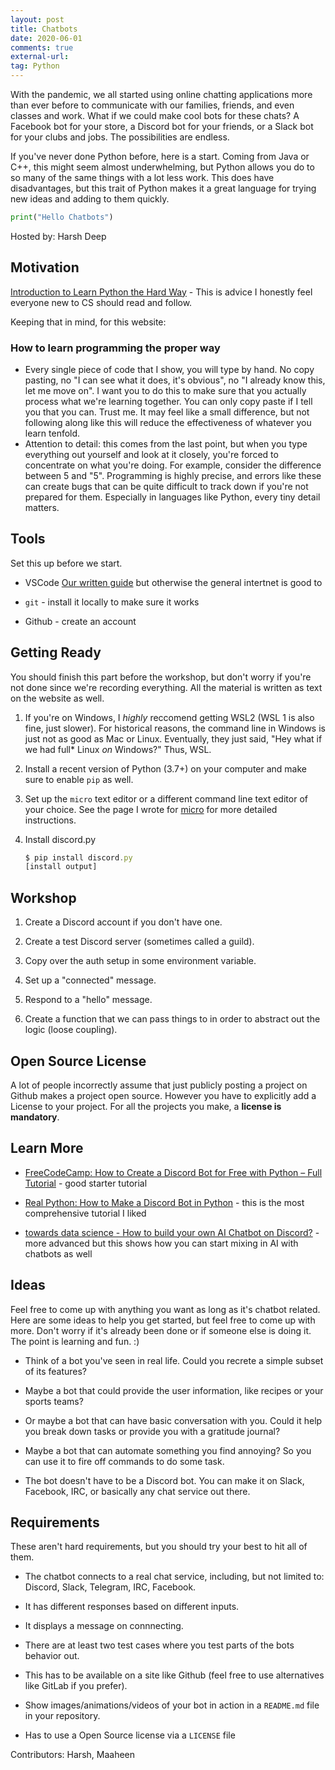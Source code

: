 ```yaml
---
layout: post
title: Chatbots
date: 2020-06-01
comments: true
external-url:
tag: Python
---
```


<!-- markdownlint-disable MD004 MD009 MD014 MD024 MD040 -->

With the pandemic, we all started using online chatting applications more than ever before to communicate with our families, friends, and even classes and work. What if we could make cool bots for these chats? A Facebook bot for your store, a Discord bot for your friends, or a Slack bot for your clubs and jobs. The possibilities are endless.

If you've never done Python before, here is a start. Coming from Java or C++, this might seem almost underwhelming, but Python allows you do to so many of the same things with a lot less work. This does have disadvantages, but this trait of Python makes it a great language for trying new ideas and adding to them quickly.

```python
print("Hello Chatbots")
```

Hosted by: Harsh Deep

## Motivation

[Introduction to Learn Python the Hard Way](https://learnpythonthehardway.org/python3/intro.html) - This is advice I honestly feel everyone new to CS should read and follow.

Keeping that in mind, for this website:

### How to learn programming the proper way

* Every single piece of code that I show, you will type by hand. No copy pasting, no "I can see what it does, it's obvious", no "I already know this, let me move on". I want you to do this to make sure that you actually process what we're learning together. You can only copy paste if I tell you that you can. Trust me. It may feel like a small difference, but not following along like this will reduce the effectiveness of whatever you learn tenfold.
* Attention to detail: this comes from the last point, but when you type everything out yourself and look at it closely, you're forced to concentrate on what you're doing. For example, consider the difference between 5 and "5". Programming is highly precise, and errors like these can create bugs that can be quite difficult to track down if you're not prepared for them. Especially in languages like Python, every tiny detail matters.

## Tools

Set this up before we start.

* VSCode [Our written guide](/micro) but otherwise the general intertnet is good to

* `git` - install it locally to make sure it works

* Github - create an account

## Getting Ready

You should finish this part before the workshop, but don't worry if you're not done since we're recording everything. All the material is written as text on the website as well.

1. If you're on Windows, I *highly* reccomend getting WSL2 (WSL 1 is also fine, just slower). For historical reasons, the command line in Windows is just not as good as Mac or Linux. Eventually, they just said, "Hey what if we had full\* Linux *on* Windows?" Thus, WSL.

2. Install a recent version of Python (3.7+) on your computer and make sure to enable `pip` as well. <!-- TODO: Add more detail from web bot workshop maybe -->

3. Set up the `micro` text editor or a different command line text editor of your choice. See the page I wrote for [micro](/micro) for more detailed instructions.

4. Install discord.py

    ```js
    $ pip install discord.py
    [install output]
    ```

## Workshop

1. Create a Discord account if you don't have one.

2. Create a test Discord server (sometimes called a guild).

3. Copy over the auth setup in some environment variable.

4. Set up a "connected" message.

5. Respond to a "hello" message.

6. Create a function that we can pass things to in order to abstract out the logic (loose coupling).

## Open Source License 

A lot of people incorrectly assume that just publicly posting a project on Github makes a project open source. However you have to explicitly add a License to your project. For all the projects you make, a **license is mandatory**.  

## Learn More

* [FreeCodeCamp: How to Create a Discord Bot for Free with Python – Full Tutorial](https://www.freecodecamp.org/news/create-a-discord-bot-with-python/) - good starter tutorial

* [Real Python: How to Make a Discord Bot in Python](https://realpython.com/how-to-make-a-discord-bot-python/) - this is the most comprehensive tutorial I liked

* [towards data science - How to build your own AI Chatbot on Discord?](https://towardsdatascience.com/how-to-build-your-own-ai-chatbot-on-discord-c6b3468189f4) - more advanced but this shows how you can start mixing in AI with chatbots as well

## Ideas

Feel free to come up with anything you want as long as it's chatbot related. Here are some ideas to help you get started, but feel free to come up with more. Don't worry if it's already been done or if someone else is doing it. The point is learning and fun. :)

* Think of a bot you've seen in real life. Could you recrete a simple subset of its features?

* Maybe a bot that could provide the user information, like recipes or your sports teams?

* Or maybe a bot that can have basic conversation with you. Could it help you break down tasks or provide you with a gratitude journal?

* Maybe a bot that can automate something you find annoying? So you can use it to fire off commands to do some task.

* The bot doesn't have to be a Discord bot. You can make it on Slack, Facebook, IRC, or basically any chat service out there.

## Requirements

These aren't hard requirements, but you should try your best to hit all of them.

* The chatbot connects to a real chat service, including, but not limited to: Discord, Slack, Telegram, IRC, Facebook.

* It has different responses based on different inputs.

* It displays a message on connnecting.

* There are at least two test cases where you test parts of the bots behavior out.

* This has to be available on a site like Github (feel free to use alternatives like GitLab if you prefer).

* Show images/animations/videos of your bot in action in a `README.md` file in your repository.

* Has to use a Open Source license via a `LICENSE` file

Contributors: Harsh, Maaheen
